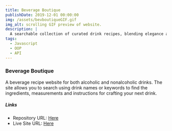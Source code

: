 ```yaml
---
title: Beverage Boutique
publishDate: 2019-12-01 00:00:00
img: /assets/bevboutiqueGIF.gif
img_alt: scrolling GIF preview of website.
description: |
  A searchable collection of curated drink recipes, blending elegance and flavors.
tags:
  - Javascript
  - OOP
  - API
---
```



### Beverage Boutique

 A beverage recipe website for both alcoholic and nonalcoholic drinks. The site allows you to search using drink names or keywords to find the ingredients, measurements and instructions for crafting your next drink.


##### Links

- Repository URL: [Here](https://github.com/codewithjazzy/Beverage-Boutique)
- Live Site URL: [Here](https://beverageboutique.netlify.app/)